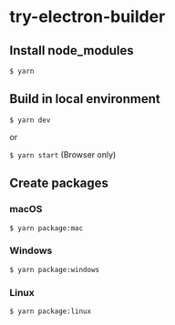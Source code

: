 # try-electron-builder

## Install node_modules
`$ yarn`

## Build in local environment
`$ yarn dev`

or

`$ yarn start` (Browser only)

## Create packages
### macOS
`$ yarn package:mac`

### Windows
`$ yarn package:windows`

### Linux
`$ yarn package:linux`